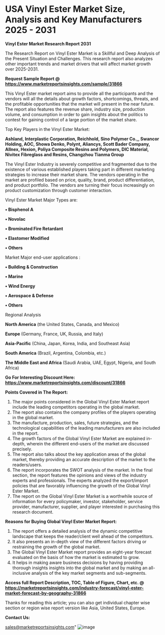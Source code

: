  # USA Vinyl Ester Market Size, Analysis and Key Manufacturers 2025 - 2031

<strong>Vinyl Ester Market Research Report 2031</strong>

The Research Report on Vinyl Ester Market is a Skillful and Deep Analysis of the Present Situation and Challenges. This research report also analyzes other important trends and market drivers that will affect market growth over 2025-2031.

<strong>Request Sample Report @ <a href=https://www.marketreportsinsights.com/sample/31866>https://www.marketreportsinsights.com/sample/31866</a></strong>

This Vinyl Ester market report aims to provide all the participants and the vendors will all the details about growth factors, shortcomings, threats, and the profitable opportunities that the market will present in the near future. The report also features the revenue share, industry size, production volume, and consumption in order to gain insights about the politics to contest for gaining control of a large portion of the market share.

Top Key Players in the Vinyl Ester Market:

<strong>Ashland, Interplastic Corporation, Reichhold, Sino Polymer Co.,, Swancor Holding, AOC, Showa Denko, Polynt, Aliancys, Scott Bader Company, Allnex, Hexion, Poliya Composite Resins and Polymers, DIC Material, Nivitex Fibreglass and Resins, Changzhou Tianma Group</strong>

The Vinyl Ester Industry is severely competitive and fragmented due to the existence of various established players taking part in different marketing strategies to increase their market share. The vendors operating in the market are profiled based on price, quality, brand, product differentiation, and product portfolio. The vendors are turning their focus increasingly on product customization through customer interaction.

Vinyl Ester Market Major Types are:

<strong>• Bisphenol A

• Novolac

• Brominated Fire Retardant

• Elastomer Modified

• Others</strong>

Market Major end-user applications :

<strong>• Building & Construction

• Marine

• Wind Energy

• Aerospace & Defense

• Others</strong>

Regional Analysis

</u><strong><b>North America</b></strong> (the United States, Canada, and Mexico)

<strong><b>Europe </b></strong>(Germany, France, UK, Russia, and Italy)

<strong><b>Asia-Pacific</b></strong> (China, Japan, Korea, India, and Southeast Asia)

<strong><b>South America</b></strong> (Brazil, Argentina, Colombia, etc.)

<strong><b>The Middle East and Africa</b></strong> (Saudi Arabia, UAE, Egypt, Nigeria, and South Africa)

<strong>Go For Interesting Discount Here: <a href=https://www.marketreportsinsights.com/discount/31866>https://www.marketreportsinsights.com/discount/31866</a></strong>

<strong>Points Covered in The Report:</strong>
<ol>
  <li>The major points considered in the Global Vinyl Ester Market report include the leading competitors operating in the global market.</li>
  <li>The report also contains the company profiles of the players operating in the global market.</li>
  <li>The manufacture, production, sales, future strategies, and the technological capabilities of the leading manufacturers are also included in the report.</li>
  <li>The growth factors of the Global Vinyl Ester Market are explained in-depth, wherein the different end-users of the market are discussed precisely.</li>
  <li>The report also talks about the key application areas of the global market, thereby providing an accurate description of the market to the readers/users.</li>
  <li>The report incorporates the SWOT analysis of the market. In the final section, the report features the opinions and views of the industry experts and professionals. The experts analyzed the export/import policies that are favorably influencing the growth of the Global Vinyl Ester Market.</li>
  <li>The report on the Global Vinyl Ester Market is a worthwhile source of information for every policymaker, investor, stakeholder, service provider, manufacturer, supplier, and player interested in purchasing this research document.</li>
</ol>
<strong>Reasons for Buying Global Vinyl Ester Market Report:</strong>

<ol>
  <li>The report offers a detailed analysis of the dynamic competitive landscape that keeps the reader/client well ahead of the competitors.</li>
  <li>It also presents an in-depth view of the different factors driving or restraining the growth of the global market.</li>
  <li>The Global Vinyl Ester Market report provides an eight-year forecast evaluated on the basis of how the market is estimated to grow.</li>
  <li>It helps in making aware business decisions by having providing thorough insights insights into the global market and by making an all-inclusive analysis of the key market segments and sub-segments.</li>
</ol>
<strong>Access full Report Description, TOC, Table of Figure, Chart, etc. @ <a href=https://marketreportsinsights.com/industry-forecast/vinyl-ester-market-forecast-by-geography-31866>https://marketreportsinsights.com/industry-forecast/vinyl-ester-market-forecast-by-geography-31866</a></strong>


Thanks for reading this article; you can also get individual chapter wise section or region wise report version like Asia, United States, Europe.

<strong>Contact Us:</strong>

sales@marketreportsinsights.com"
![image](https://github.com/user-attachments/assets/868c3452-5bc7-4fd8-b2f3-cc916535e3bd)
